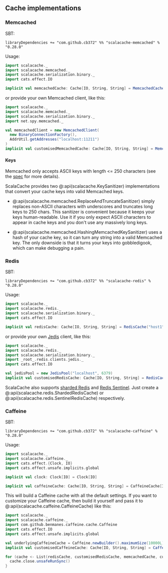 ## Cache implementations

### Memcached

SBT:

```
libraryDependencies += "com.github.cb372" %% "scalacache-memcached" % "0.28.0"
```

Usage:

```scala mdoc:silent
import scalacache._
import scalacache.memcached._
import scalacache.serialization.binary._
import cats.effect.IO

implicit val memcachedCache: Cache[IO, String, String] = MemcachedCache("localhost:11211")
```

or provide your own Memcached client, like this:

```scala mdoc:silent
import scalacache._
import scalacache.memcached._
import scalacache.serialization.binary._
import net.spy.memcached._

val memcachedClient = new MemcachedClient(
  new BinaryConnectionFactory(),
  AddrUtil.getAddresses("localhost:11211")
)
implicit val customisedMemcachedCache: Cache[IO, String, String] = MemcachedCache(memcachedClient)
```

#### Keys

Memcached only accepts ASCII keys with length <= 250 characters (see the [spec](https://github.com/memcached/memcached/blob/1.4.20/doc/protocol.txt#L41) for more details).

ScalaCache provides two @:api(scalacache.KeySanitizer) implementations that convert your cache keys into valid Memcached keys.

* @:api(scalacache.memcached.ReplaceAndTruncateSanitizer) simply replaces non-ASCII characters with underscores and truncates long keys to 250 chars. This sanitizer is convenient because it keeps your keys human-readable. Use it if you only expect ASCII characters to appear in cache keys and you don't use any massively long keys.

* @:api(scalacache.memcached.HashingMemcachedKeySanitizer) uses a hash of your cache key, so it can turn any string into a valid Memcached key. The only downside is that it turns your keys into gobbledigook, which can make debugging a pain.

### Redis

SBT:

```
libraryDependencies += "com.github.cb372" %% "scalacache-redis" % "0.28.0"
```

Usage:

```scala mdoc:silent
import scalacache._
import scalacache.redis._
import scalacache.serialization.binary._
import cats.effect.IO

implicit val redisCache: Cache[IO, String, String] = RedisCache("host1", 6379)
```

or provide your own [Jedis](https://github.com/xetorthio/jedis) client, like this:

```scala mdoc:silent
import scalacache._
import scalacache.redis._
import scalacache.serialization.binary._
import _root_.redis.clients.jedis._
import cats.effect.IO

val jedisPool = new JedisPool("localhost", 6379)
implicit val customisedRedisCache: Cache[IO, String, String] = RedisCache(jedisPool)
```

ScalaCache also supports [sharded Redis](https://github.com/xetorthio/jedis/wiki/AdvancedUsage#shardedjedis) and [Redis Sentinel](http://redis.io/topics/sentinel). Just create a @:api(scalacache.redis.ShardedRedisCache) or @:api(scalacache.redis.SentinelRedisCache) respectively.

### Caffeine

SBT:

```
libraryDependencies += "com.github.cb372" %% "scalacache-caffeine" % "0.28.0"
```

Usage:

```scala mdoc:silent
import scalacache._
import scalacache.caffeine._
import cats.effect.{Clock, IO}
import cats.effect.unsafe.implicits.global

implicit val clock: Clock[IO] = Clock[IO]

implicit val caffeineCache: Cache[IO, String, String] = CaffeineCache[IO, String, String].unsafeRunSync()
```

This will build a Caffeine cache with all the default settings. If you want to customize your Caffeine cache, then build it yourself and pass it to @:api(scalacache.caffeine.CaffeineCache) like this:

```scala mdoc:silent
import scalacache._
import scalacache.caffeine._
import com.github.benmanes.caffeine.cache.Caffeine
import cats.effect.IO
import cats.effect.unsafe.implicits.global

val underlyingCaffeineCache = Caffeine.newBuilder().maximumSize(10000L).build[String, Entry[String]]
implicit val customisedCaffeineCache: Cache[IO, String, String] = CaffeineCache(underlyingCaffeineCache)
```

```scala mdoc:invisible
for (cache <- List(redisCache, customisedRedisCache, memcachedCache, customisedMemcachedCache)) {
  cache.close.unsafeRunSync()
}
```

